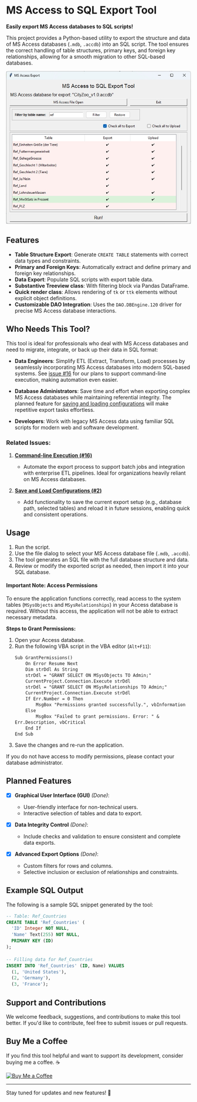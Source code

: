 
# MS Access to SQL Export Tool

**Easily export MS Access databases to SQL scripts!**

This project provides a Python-based utility to export the structure and data of MS Access databases (`.mdb`, `.accdb`) into an SQL script. The tool ensures the correct handling of table structures, primary keys, and foreign key relationships, allowing for a smooth migration to other SQL-based databases.

![MS Access export tool](screenshots/access_sql_export_screen_00.jpg)

## Features

- **Table Structure Export**: Generate `CREATE TABLE` statements with correct data types and constraints.
- **Primary and Foreign Keys**: Automatically extract and define primary and foreign key relationships.
- **Data Export**: Populate SQL scripts with export table data.
- **Substantive Treeview class**: With filtering block via Pandas DataFrame.
- **Quick render class**: Allows rendering of `tk` or `ttk` elements without explicit object definitions.
- **Customizable DAO Integration**: Uses the `DAO.DBEngine.120` driver for precise MS Access database interactions.

## Who Needs This Tool?

This tool is ideal for professionals who deal with MS Access databases and need to migrate, integrate, or back up their data in SQL format:

- **Data Engineers**: Simplify ETL (Extract, Transform, Load) processes by seamlessly incorporating MS Access databases into modern SQL-based systems. See [issue #16](https://github.com/whellcome/MSAccessToSQL/issues/16) for our plans to support command-line execution, making automation even easier.
  
- **Database Administrators**: Save time and effort when exporting complex MS Access databases while maintaining referential integrity. The planned feature for [saving and loading configurations](https://github.com/whellcome/MSAccessToSQL/issues/17) will make repetitive export tasks effortless.
  
- **Developers**: Work with legacy MS Access data using familiar SQL scripts for modern web and software development.

### Related Issues:

1. **[Command-line Execution (#16)](https://github.com/whellcome/MSAccessToSQL/issues/16)**  
   - Automate the export process to support batch jobs and integration with enterprise ETL pipelines. Ideal for organizations heavily reliant on MS Access databases.

2. **[Save and Load Configurations (#2)](https://github.com/whellcome/MSAccessToSQL/issues/17)**  
   - Add functionality to save the current export setup (e.g., database path, selected tables) and reload it in future sessions, enabling quick and consistent operations.


## Usage

1. Run the script.
2. Use the file dialog to select your MS Access database file (`.mdb`, `.accdb`).
3. The tool generates an SQL file with the full database structure and data.
4. Review or modify the exported script as needed, then import it into your SQL database.

#### **Important Note: Access Permissions**

To ensure the application functions correctly, read access to the system tables (`MSysObjects` and `MSysRelationships`) in your Access database is required. Without this access, the application will not be able to extract necessary metadata.

**Steps to Grant Permissions:**

1. Open your Access database.
2. Run the following VBA script in the VBA editor (`Alt+F11`):
    ```vba
    Sub GrantPermissions()
        On Error Resume Next
        Dim strDdl As String
        strDdl = "GRANT SELECT ON MSysObjects TO Admin;"
        CurrentProject.Connection.Execute strDdl
        strDdl = "GRANT SELECT ON MSysRelationships TO Admin;"
        CurrentProject.Connection.Execute strDdl
        If Err.Number = 0 Then
            MsgBox "Permissions granted successfully.", vbInformation
        Else
            MsgBox "Failed to grant permissions. Error: " & Err.Description, vbCritical
        End If
    End Sub
    ```
3. Save the changes and re-run the application.

If you do not have access to modify permissions, please contact your database administrator.

## Planned Features

- [x] **Graphical User Interface (GUI)** *(Done)*:  
  - User-friendly interface for non-technical users.  
  - Interactive selection of tables and data to export.

- [x] **Data Integrity Control** *(Done)*:  
  - Include checks and validation to ensure consistent and complete data exports.

- [x] **Advanced Export Options** *(Done)*:  
  - Custom filters for rows and columns.  
  - Selective inclusion or exclusion of relationships and constraints.

## Example SQL Output

The following is a sample SQL snippet generated by the tool:

```sql
-- Table: Ref_Countries
CREATE TABLE 'Ref_Countries' (
  'ID' Integer NOT NULL,
  'Name' Text(255) NOT NULL,
  PRIMARY KEY (ID)
);

-- Filling data for Ref_Countries
INSERT INTO 'Ref_Countries' (ID, Name) VALUES
  (1, 'United States'),
  (2, 'Germany'),
  (3, 'France');
```


## Support and Contributions

We welcome feedback, suggestions, and contributions to make this tool better. If you'd like to contribute, feel free to submit issues or pull requests.

## Buy Me a Coffee

If you find this tool helpful and want to support its development, consider buying me a coffee. ☕

[![Buy Me a Coffee](https://img.shields.io/badge/Buy%20Me%20a%20Coffee-Support%20My%20Work-orange?style=for-the-badge&logo=buymeacoffee)](https://www.buymeacoffee.com/whellcome)

---

Stay tuned for updates and new features!  🚀
